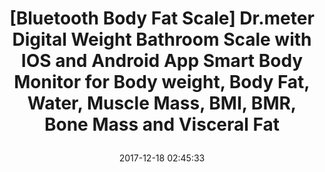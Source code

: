 ---
title: > #shorten me
  [Bluetooth Body Fat Scale] Dr.meter Digital Weight Bathroom Scale with IOS and Android App Smart Body Monitor for Body weight, Body Fat, Water, Muscle Mass, BMI, BMR, Bone Mass and Visceral Fat
name: >
  [Bluetooth Body Fat Scale] Dr.meter Digital Weight Bathroom Scale with IOS and Android App Smart Body Monitor for Body weight, Body Fat, Water, Muscle Mass, BMI, BMR, Bone Mass and Visceral Fat
date: "2017-12-18 02:45:33"
buy_now: "https://www.amazon.com/Bluetooth-Dr-meter-Digital-Bathroom-Visceral/dp/B071WLMP8M?psc=1&SubscriptionId=AKIAIA5RBQIWQVTCUEUQ&tag=coldcutdeals-20&linkCode=xm2&camp=2025&creative=165953&creativeASIN=B071WLMP8M"
description_markdown: >-

  - Accurate Measure: FDA Certified item. Makes use of sensitive ITO conductive tempered glass and 4 high precision sensors to ensure accurate measurement from 5kg-180kg / 11lb-396lb in 0.2lb/0.1kg increment.

  - Easy-to-Read LED Digital Display: A hidden 3.3 inches highlight LED display screen makes you easily to read out the digits at any viewing angle. Looks awesome than those with separate display screen and weighing platform

  - Bluetooth Data Sync: Uses BIA Technology to monitor 8 important body compositions (Weight, Visceral Fat, BMR, BMI, Bone Mass, Muscle Mass, Body Fat, and Water Percentage) and then sync to the APP on your iOS or Android phone via Bluetooth 4.0 technology

  - Step-on and Auto off Technology: No more tapping or turning on a switch to use the digital scale. Just step and then you get an instant readout. 30s auto off capability greatly reserves your battery power

  - 10 Users Memory: High capacity for storing 10 user's personal data. Just use it to track the health status of your whole family members


tweet_id_str: "942586603863728128"
price: "$59.99"
list_price: "$69.99"
deal_price: "$26.99"
you_save: "$33.00 (55%)"
asin: "B071WLMP8M"
image: "https://images-na.ssl-images-amazon.com/images/I/41tQQ7GbzaL.jpg"
---